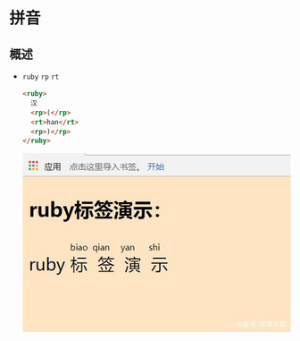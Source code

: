 # 拼音

## 概述

+ `ruby` `rp` `rt`

  ```html
  <ruby>
    汉
    <rp>(</rp>
    <rt>han</rt>
    <rp>)</rp>
  </ruby>
  ```

  ![拼音](./拼音.jpg)

